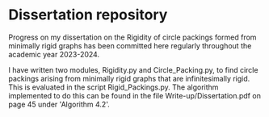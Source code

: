 # Dissertation repository

Progress on my dissertation on the Rigidity of circle packings formed from minimally rigid graphs has been committed here regularly throughout the academic year 2023-2024. 

I have written two modules, Rigidity.py and Circle_Packing.py, to find circle packings arising from minimally rigid graphs that are infinitesimally rigid. This is evaluated in the script Rigid_Packings.py. The algorithm implemented to do this can be found in the file Write-up/Dissertation.pdf on page 45 under 'Algorithm 4.2'.

